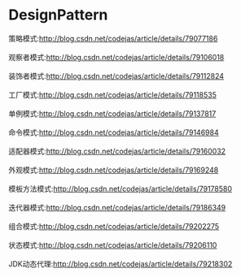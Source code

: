 # DesignPattern

策略模式:<a href="http://blog.csdn.net/codejas/article/details/79077186">http://blog.csdn.net/codejas/article/details/79077186</a><br><br>
观察者模式:<a href="http://blog.csdn.net/codejas/article/details/79106018">http://blog.csdn.net/codejas/article/details/79106018</a><br><br>
装饰者模式:<a href="http://blog.csdn.net/codejas/article/details/79112824">http://blog.csdn.net/codejas/article/details/79112824</a><br><br>
工厂模式:<a href="http://blog.csdn.net/codejas/article/details/791185355">http://blog.csdn.net/codejas/article/details/79118535</a><br><br>
单例模式:<a href="http://blog.csdn.net/codejas/article/details/79137817">http://blog.csdn.net/codejas/article/details/79137817</a><br><br>
命令模式:<a href="http://blog.csdn.net/codejas/article/details/79146984">http://blog.csdn.net/codejas/article/details/79146984</a><br><br>
适配器模式:<a href="http://blog.csdn.net/codejas/article/details/79160032">http://blog.csdn.net/codejas/article/details/79160032</a><br><br>
外观模式:<a href="http://blog.csdn.net/codejas/article/details/79169248">http://blog.csdn.net/codejas/article/details/79169248</a><br><br>
模板方法模式:<a href="http://blog.csdn.net/codejas/article/details/79178580">http://blog.csdn.net/codejas/article/details/79178580</a><br><br>
迭代器模式:<a href="http://blog.csdn.net/codejas/article/details/79186349">http://blog.csdn.net/codejas/article/details/79186349</a><br><br>
组合模式:<a href="http://blog.csdn.net/codejas/article/details/79202275">http://blog.csdn.net/codejas/article/details/79202275</a><br><br>
状态模式:<a href="http://blog.csdn.net/codejas/article/details/79206110">http://blog.csdn.net/codejas/article/details/79206110</a><br><br>
JDK动态代理:<a href="http://blog.csdn.net/codejas/article/details/79218302">http://blog.csdn.net/codejas/article/details/79218302</a><br><br>



